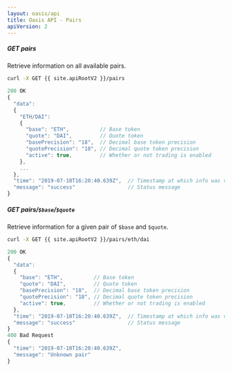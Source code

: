 ```yaml
---
layout: oasis/api
title: Oasis API - Pairs
apiVersion: 2
---
```


##### GET pairs

Retrieve information on all available pairs.

```bash
curl -X GET {{ site.apiRootV2 }}/pairs
```

```javascript
200 OK
{
  "data":
  {
    "ETH/DAI":
    {
      "base": "ETH",          // Base token
      "quote": "DAI",         // Quote token
      "basePrecision": "18",  // Decimal base token precision
      "quotePrecision": "18", // Decimal quote token precision
      "active": true,         // Whether or not trading is enabled
    },
    ...
  },
  "time": "2019-07-10T16:20:40.639Z",  // Timestamp at which info was valid
  "message": "success"                 // Status message
}
```

##### GET pairs/`$base`/`$quote`

Retrieve information for a given pair of `$base` and `$quote`.

```bash
curl -X GET {{ site.apiRootV2 }}/pairs/eth/dai
```

```javascript
200 OK
{
  "data":
  {
    "base": "ETH",          // Base token
    "quote": "DAI",         // Quote token
    "basePrecision": "18",  // Decimal base token precision
    "quotePrecision": "18", // Decimal quote token precision
    "active": true,         // Whether or not trading is enabled
  },
  "time": "2019-07-10T16:20:40.639Z",  // Timestamp at which info was valid
  "message": "success"                 // Status message
}
400 Bad Request
{
  "time": "2019-07-10T16:20:40.639Z",
  "message": "Unknown pair"
}
```
